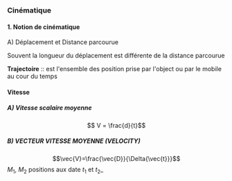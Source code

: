 

### Cinématique



#### 1. Notion de cinématique

A) Déplacement et Distance parcourue

Souvent la longueur du déplacement est différente de la distance parcourue

**Trajectoire** :: est l'ensemble des position prise par l'object ou par le mobile au cour du temps

#### Vitesse

##### A) Vitesse scalaire moyenne
$$ V = \frac{d}{t}$$ 
##### B) VECTEUR VITESSE MOYENNE (VELOCITY) 
$$\vec{V}=\frac{\vec{D}}{\Delta{\vec{t}}}$$ $M_1$, $M_2$ positions aux date $t_1$ et $t_2$_